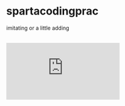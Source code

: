 # spartacodingprac
imitating or a little adding
<br>
<br>

![네컷사진 후기](https://github.com/Jyannjyann/spartacodingprac/blob/0d5d12ae8ee04c023b3f2eb14b46280ec1b842b8/%EB%84%A4%EC%BB%B7%EC%82%AC%EC%A7%84.md)
